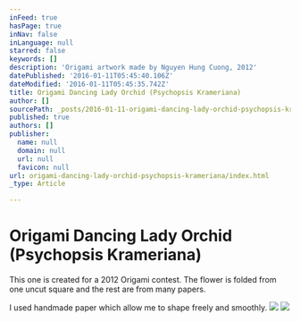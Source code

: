 ```yaml
---
inFeed: true
hasPage: true
inNav: false
inLanguage: null
starred: false
keywords: []
description: 'Origami artwork made by Nguyen Hung Cuong, 2012'
datePublished: '2016-01-11T05:45:40.106Z'
dateModified: '2016-01-11T05:45:35.742Z'
title: Origami Dancing Lady Orchid (Psychopsis Krameriana)
author: []
sourcePath: _posts/2016-01-11-origami-dancing-lady-orchid-psychopsis-krameriana.md
published: true
authors: []
publisher:
  name: null
  domain: null
  url: null
  favicon: null
url: origami-dancing-lady-orchid-psychopsis-krameriana/index.html
_type: Article

---
```

# Origami Dancing Lady Orchid (Psychopsis Krameriana)

This one is created for a 2012 Origami contest. The flower is folded from one uncut square and the rest are from many papers. 

I used handmade paper which allow me to shape freely and smoothly.
![](https://the-grid-user-content.s3-us-west-2.amazonaws.com/e5e2e927-56e2-4aea-823d-ca16364957de.JPG)
![](https://the-grid-user-content.s3-us-west-2.amazonaws.com/e69d6645-7659-4f6a-8a71-1286d24ed0ee.jpg)